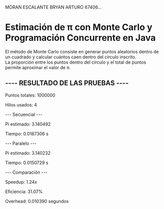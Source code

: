 MORAN ESCALANTE BRYAN ARTURO 67406...

# Estimación de π con Monte Carlo y Programación Concurrente en Java

El método de Monte Carlo consiste en generar puntos aleatorios dentro de un cuadrado y calcular cuántos caen dentro del círculo inscrito.  
La proporción entre los puntos dentro del círculo y el total de puntos permite aproximar el valor de π.

## ---- RESULTADO DE LAS PRUEBAS ----
Puntos totales: 1000000

Hilos usados: 4

--- Secuencial ---

Pi estimado: 3.140492

Tiempo: 0.0187306 s

--- Paralelo ---

Pi estimado: 3.140232

Tiempo: 0.0150729 s

--- Comparación ---

Speedup: 1.24x

Eficiencia: 31.07%

Overhead: 0.010390 segundos

